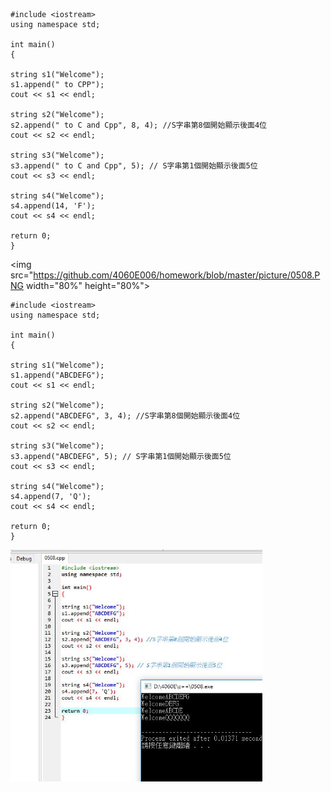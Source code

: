 ```
#include <iostream>
using namespace std;

int main()
{

string s1("Welcome");
s1.append(" to CPP"); 
cout << s1 << endl; 

string s2("Welcome");
s2.append(" to C and Cpp", 8, 4); //S字串第8個開始顯示後面4位 
cout << s2 << endl;

string s3("Welcome");
s3.append(" to C and Cpp", 5); // S字串第1個開始顯示後面5位 
cout << s3 << endl; 

string s4("Welcome"); 
s4.append(14, 'F'); 
cout << s4 << endl;

return 0;
}
```

<img src="https://github.com/4060E006/homework/blob/master/picture/0508.PNG width="80%" height="80%">

```
#include <iostream>
using namespace std;

int main()
{

string s1("Welcome");
s1.append("ABCDEFG"); 
cout << s1 << endl; 

string s2("Welcome");
s2.append("ABCDEFG", 3, 4); //S字串第8個開始顯示後面4位 
cout << s2 << endl;

string s3("Welcome");
s3.append("ABCDEFG", 5); // S字串第1個開始顯示後面5位 
cout << s3 << endl; 

string s4("Welcome"); 
s4.append(7, 'Q'); 
cout << s4 << endl;

return 0;
}
```
<img src="https://github.com/4060E006/homework/blob/master/picture/0508_2.JPG" width="80%" height="80%">
